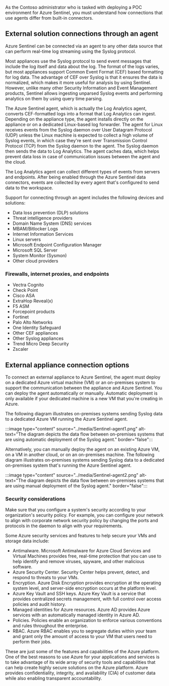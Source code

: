 <!-- 10 minutes to read
Title for unit: Consider data-connection methods
-->
As the Contoso administrator who is tasked with deploying a POC environment for Azure Sentinel, you must understand how connections that use agents differ from built-in connectors.

## External solution connections through an agent

Azure Sentinel can be connected via an agent to any other data source that can perform real-time log streaming using the Syslog protocol.

Most appliances use the Syslog protocol to send event messages that include the log itself and data about the log. The format of the logs varies, but most appliances support Common Event Format (CEF) based formatting for log data. The advantage of CEF over Syslog is that it ensures the data is normalized, which makes it more useful for analysis by using Sentinel. However, unlike many other Security Information and Event Management products, Sentinel allows ingesting unparsed Syslog events and performing analytics on them by using query time parsing.

The Azure Sentinel agent, which is actually the Log Analytics agent, converts CEF-formatted logs into a format that Log Analytics can ingest. Depending on the appliance type, the agent installs directly on the appliance or on a dedicated Linux-based log forwarder. The agent for Linux receives events from the Syslog daemon over User Datagram Protocol (UDP) unless the Linux machine is expected to collect a high volume of Syslog events, in which case they're sent over Transmission Control Protocol (TCP) from the Syslog daemon to the agent. The Syslog daemon then sends the data to Log Analytics. The agent caches data, which helps prevent data loss in case of communication issues between the agent and the cloud.

The Log Analytics agent can collect different types of events from servers and endpoints. After being enabled through the Azure Sentinel data connectors, events are collected by every agent that's configured to send data to the workspace.

Support for connecting through an agent includes the following devices and solutions:

- Data loss prevention (DLP) solutions
- Threat intelligence providers
- Domain Name System (DNS) services
- MBAM/Bitlocker Logs
- Internet Information Services
- Linux servers
- Microsoft Endpoint Configuration Manager
- Microsoft SQL Server
- System Monitor (Sysmon)
- Other cloud providers

### Firewalls, internet proxies, and endpoints

- Vectra Cognito
- Check Point
- Cisco ASA
- ExtraHop Reveal(x)
- F5 ASM
- Forcepoint products
- Fortinet
- Palo Alto Networks
- One Identity Safeguard
- Other CEF appliances
- Other Syslog appliances
- Trend Micro Deep Security
- Zscaler

## External appliance connection options

To connect an external appliance to Azure Sentinel, the agent must deploy on a dedicated Azure virtual machine (VM) or an on-premises system to support the communication between the appliance and Azure Sentinel. You can deploy the agent automatically or manually. Automatic deployment is only available if your dedicated machine is a new VM that you're creating in Azure.

The following diagram illustrates on-premises systems sending Syslog data to a dedicated Azure VM running the Azure Sentinel agent.

:::image type="content" source="../media/Sentinel-agent1.png" alt-text="The diagram depicts the data flow between on-premises systems that are using automatic deployment of the Syslog agent." border="false":::

Alternatively, you can manually deploy the agent on an existing Azure VM, on a VM in another cloud, or on an on-premises machine. The following diagram illustrates on-premises systems sending Syslog data to a dedicated on-premises system that's running the Azure Sentinel agent.

:::image type="content" source="../media/Sentinel-agent2.png" alt-text="The diagram depicts the data flow between on-premises systems that are using manual deployment of the Syslog agent." border="false":::

### Security considerations

Make sure that you configure a system's security according to your organization's security policy. For example, you can configure your network to align with corporate network security policy by changing the ports and protocols in the daemon to align with your requirements.

Some Azure security services and features to help secure your VMs and storage data include:

- Antimalware. Microsoft Antimalware for Azure Cloud Services and Virtual Machines provides free, real-time protection that you can use to help identify and remove viruses, spyware, and other malicious software.
- Azure Security Center. Security Center helps prevent, detect, and respond to threats to your VMs.
- Encryption. Azure Disk Encryption provides encryption at the operating system level, and server-side encryption occurs at the platform level.
- Azure Key Vault and SSH keys. Azure Key Vault is a service that provides centralized secrets management, with full control over access policies and audit history.
- Managed identities for Azure resources. Azure AD provides Azure services with an automatically managed identity in Azure AD.
- Policies. Policies enable an organization to enforce various conventions and rules throughout the enterprise.
- RBAC. Azure RBAC enables you to segregate duties within your team and grant only the amount of access to your VM that users need to perform their jobs.

These are just some of the features and capabilities of the Azure platform. One of the best reasons to use Azure for your applications and services is to take advantage of its wide array of security tools and capabilities that can help create highly secure solutions on the Azure platform. Azure provides confidentiality, integrity, and availability (CIA) of customer data while also enabling transparent accountability.
